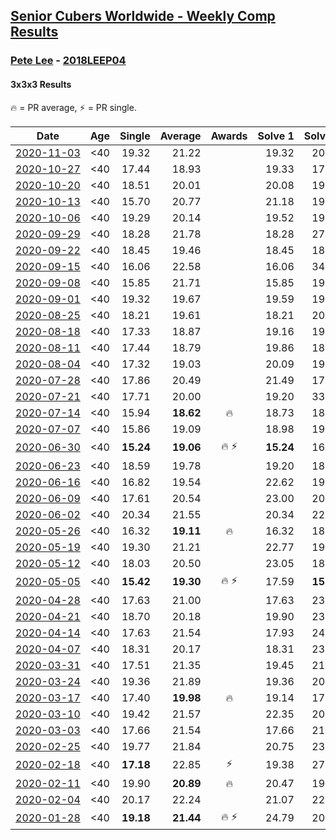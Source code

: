 <style>table {white-space: nowrap;}</style>

## [Senior Cubers Worldwide - Weekly Comp Results](/scw-comp/results/)
### [Pete Lee](README.md) - [2018LEEP04](https://www.worldcubeassociation.org/persons/2018LEEP04?event=333)
#### 3x3x3 Results

<span style="white-space: nowrap;">🔥 = PR average</span>, <span style="white-space: nowrap;">⚡ = PR single</span>.

| Date | Age | Single | Average | Awards | Solve 1 | Solve 2 | Solve 3 | Solve 4 | Solve 5 | Video |
| :--: | :--: | --: | --: | :--: | --: | --: | --: | --: | --: | :-- |
| [2020-11-03](../../results/2020-11-03/333.md) | <40 | 19.32 | 21.22 |  | 19.32 | 20.68 | 22.16 | 20.82 | 29.64 | [Desktop](https://www.facebook.com/events/1239637256416110/permalink/1245925342453968) / [Mobile](https://m.facebook.com/events/1239637256416110?view=permalink&id=1245925342453968) |
| [2020-10-27](../../results/2020-10-27/333.md) | <40 | 17.44 | 18.93 |  | 19.33 | 17.44 | 18.15 | 37.62 | 19.32 | [Desktop](https://www.facebook.com/events/814285582657691/permalink/818314495588133) / [Mobile](https://m.facebook.com/events/814285582657691?view=permalink&id=818314495588133) |
| [2020-10-20](../../results/2020-10-20/333.md) | <40 | 18.51 | 20.01 |  | 20.08 | 19.77 | 20.17 | 21.36 | 18.51 | [Desktop](https://www.facebook.com/events/1017705805364611/permalink/1022050951596763) / [Mobile](https://m.facebook.com/events/1017705805364611?view=permalink&id=1022050951596763) |
| [2020-10-13](../../results/2020-10-13/333.md) | <40 | 15.70 | 20.77 |  | 21.18 | 19.57 | 21.56 | 15.70 | 22.09 | [Desktop](https://www.facebook.com/events/2855876438029747/permalink/2861716984112359) / [Mobile](https://m.facebook.com/events/2855876438029747?view=permalink&id=2861716984112359) |
| [2020-10-06](../../results/2020-10-06/333.md) | <40 | 19.29 | 20.14 |  | 19.52 | 19.68 | 22.80 | 21.22 | 19.29 | [Desktop](https://www.facebook.com/events/2645965315652815/permalink/2650854371830576) / [Mobile](https://m.facebook.com/events/2645965315652815?view=permalink&id=2650854371830576) |
| [2020-09-29](../../results/2020-09-29/333.md) | <40 | 18.28 | 21.78 |  | 18.28 | 27.89 | 24.84 | 19.84 | 20.65 | [Desktop](https://www.facebook.com/events/1202263490156156/permalink/1206860949696410) / [Mobile](https://m.facebook.com/events/1202263490156156?view=permalink&id=1206860949696410) |
| [2020-09-22](../../results/2020-09-22/333.md) | <40 | 18.45 | 19.46 |  | 18.45 | 18.75 | 21.03 | 23.75 | 18.61 | [Desktop](https://www.facebook.com/events/349197636276246/permalink/351936776002332) / [Mobile](https://m.facebook.com/events/349197636276246?view=permalink&id=351936776002332) |
| [2020-09-15](../../results/2020-09-15/333.md) | <40 | 16.06 | 22.58 |  | 16.06 | 34.21 | 16.59 | 59.55 | 16.93 | [Desktop](https://www.facebook.com/events/3404368289613252/permalink/3419394568110624) / [Mobile](https://m.facebook.com/events/3404368289613252?view=permalink&id=3419394568110624) |
| [2020-09-08](../../results/2020-09-08/333.md) | <40 | 15.85 | 21.71 |  | 15.85 | 19.53 | 23.50 | 23.23 | 22.36 | [Desktop](https://www.facebook.com/events/660661614881054/permalink/664510594496156) / [Mobile](https://m.facebook.com/events/660661614881054?view=permalink&id=664510594496156) |
| [2020-09-01](../../results/2020-09-01/333.md) | <40 | 19.32 | 19.67 |  | 19.59 | 19.32 | 20.48 | 19.70 | 19.72 | [Desktop](https://www.facebook.com/events/652945192290048/permalink/657133635204537) / [Mobile](https://m.facebook.com/events/652945192290048?view=permalink&id=657133635204537) |
| [2020-08-25](../../results/2020-08-25/333.md) | <40 | 18.21 | 19.61 |  | 18.21 | 20.91 | 23.84 | 18.33 | 19.60 | [Desktop](https://www.facebook.com/events/2812216602434889/permalink/2816667538656462) / [Mobile](https://m.facebook.com/events/2812216602434889?view=permalink&id=2816667538656462) |
| [2020-08-18](../../results/2020-08-18/333.md) | <40 | 17.33 | 18.87 |  | 19.16 | 19.99 | 17.46 | 17.33 | 36.86 | [Desktop](https://www.facebook.com/events/357518755418063/permalink/361803108322961) / [Mobile](https://m.facebook.com/events/357518755418063?view=permalink&id=361803108322961) |
| [2020-08-11](../../results/2020-08-11/333.md) | <40 | 17.44 | 18.79 |  | 19.86 | 18.58 | 18.82 | 18.97 | 17.44 | [Desktop](https://www.facebook.com/events/338631130511019/permalink/343277740046358) / [Mobile](https://m.facebook.com/events/338631130511019?view=permalink&id=343277740046358) |
| [2020-08-04](../../results/2020-08-04/333.md) | <40 | 17.32 | 19.03 |  | 20.09 | 19.34 | 17.32 | 17.65 | 24.59 | [Desktop](https://www.facebook.com/events/748440219235440/permalink/751536765592452) / [Mobile](https://m.facebook.com/events/748440219235440?view=permalink&id=751536765592452) |
| [2020-07-28](../../results/2020-07-28/333.md) | <40 | 17.86 | 20.49 |  | 21.49 | 17.86 | 18.53 | 30.25 | 21.46 | [Desktop](https://www.facebook.com/events/708566320000803/permalink/712625646261537) / [Mobile](https://m.facebook.com/events/708566320000803?view=permalink&id=712625646261537) |
| [2020-07-21](../../results/2020-07-21/333.md) | <40 | 17.71 | 20.00 |  | 19.20 | 33.95 | 18.90 | 21.90 | 17.71 | [Desktop](https://www.facebook.com/events/1842039515939197/permalink/1846897262120089) / [Mobile](https://m.facebook.com/events/1842039515939197?view=permalink&id=1846897262120089) |
| [2020-07-14](../../results/2020-07-14/333.md) | <40 | 15.94 | **18.62** | 🔥 | 18.73 | 18.72 | 15.94 | 18.40 | 19.17 | [Desktop](https://www.facebook.com/events/1157754364595802/permalink/1159487577755814) / [Mobile](https://m.facebook.com/events/1157754364595802?view=permalink&id=1159487577755814) |
| [2020-07-07](../../results/2020-07-07/333.md) | <40 | 15.86 | 19.09 |  | 18.98 | 19.17 | 29.44 | 15.86 | 19.11 | [Desktop](https://www.facebook.com/events/271667090769235/permalink/274390997163511) / [Mobile](https://m.facebook.com/events/271667090769235?view=permalink&id=274390997163511) |
| [2020-06-30](../../results/2020-06-30/333.md) | <40 | **15.24** | **19.06** | 🔥 ⚡ | **15.24** | 16.11 | 21.36 | 21.85 | 19.72 | [Desktop](https://www.facebook.com/events/679860472562391/permalink/682501332298305) / [Mobile](https://m.facebook.com/events/679860472562391?view=permalink&id=682501332298305) |
| [2020-06-23](../../results/2020-06-23/333.md) | <40 | 18.59 | 19.78 |  | 19.20 | 18.59 | 21.43 | 19.55 | 20.58 | [Desktop](https://www.facebook.com/events/722150235200875/permalink/725678068181425) / [Mobile](https://m.facebook.com/events/722150235200875?view=permalink&id=725678068181425) |
| [2020-06-16](../../results/2020-06-16/333.md) | <40 | 16.82 | 19.54 |  | 22.62 | 19.36 | 20.77 | 18.49 | 16.82 | [Desktop](https://www.facebook.com/events/604103587178706/permalink/607170430205355) / [Mobile](https://m.facebook.com/events/604103587178706?view=permalink&id=607170430205355) |
| [2020-06-09](../../results/2020-06-09/333.md) | <40 | 17.61 | 20.54 |  | 23.00 | 20.49 | 18.14 | 17.61 | 23.31 | [Desktop](https://www.facebook.com/events/903549840109576/permalink/906704453127448) / [Mobile](https://m.facebook.com/events/903549840109576?view=permalink&id=906704453127448) |
| [2020-06-02](../../results/2020-06-02/333.md) | <40 | 20.34 | 21.55 |  | 20.34 | 22.30 | 20.93 | 21.41 | 29.12 | [Desktop](https://www.facebook.com/events/3373950429496747/permalink/3379306865627770) / [Mobile](https://m.facebook.com/events/3373950429496747?view=permalink&id=3379306865627770) |
| [2020-05-26](../../results/2020-05-26/333.md) | <40 | 16.32 | **19.11** | 🔥 | 16.32 | 18.94 | 18.58 | 26.85 | 19.82 | [Desktop](https://www.facebook.com/events/688407551989463/permalink/691224458374439) / [Mobile](https://m.facebook.com/events/688407551989463?view=permalink&id=691224458374439) |
| [2020-05-19](../../results/2020-05-19/333.md) | <40 | 19.30 | 21.21 |  | 22.77 | 19.30 | 21.08 | 19.77 | 23.89 | [Desktop](https://www.facebook.com/events/1880761498725633/permalink/1886832154785234) / [Mobile](https://m.facebook.com/events/1880761498725633?view=permalink&id=1886832154785234) |
| [2020-05-12](../../results/2020-05-12/333.md) | <40 | 18.03 | 20.50 |  | 23.05 | 18.65 | 19.80 | 18.03 | 29.92 | [Desktop](https://www.facebook.com/events/546188069600739/permalink/550265109193035) / [Mobile](https://m.facebook.com/events/546188069600739?view=permalink&id=550265109193035) |
| [2020-05-05](../../results/2020-05-05/333.md) | <40 | **15.42** | **19.30** | 🔥 ⚡ | 17.59 | **15.42** | 22.71 | 21.28 | 19.03 | [Desktop](https://www.facebook.com/events/3313106775587396/permalink/3316053878626019) / [Mobile](https://m.facebook.com/events/3313106775587396?view=permalink&id=3316053878626019) |
| [2020-04-28](../../results/2020-04-28/333.md) | <40 | 17.63 | 21.00 |  | 17.63 | 23.70 | 19.72 | 23.97 | 19.59 | [Desktop](https://www.facebook.com/events/535188653858103/permalink/537623786947923) / [Mobile](https://m.facebook.com/events/535188653858103?view=permalink&id=537623786947923) |
| [2020-04-21](../../results/2020-04-21/333.md) | <40 | 18.70 | 20.18 |  | 19.90 | 23.83 | 20.95 | 19.70 | 18.70 | [Desktop](https://www.facebook.com/events/880278499062375/permalink/884138125343079) / [Mobile](https://m.facebook.com/events/880278499062375?view=permalink&id=884138125343079) |
| [2020-04-14](../../results/2020-04-14/333.md) | <40 | 17.63 | 21.54 |  | 17.93 | 24.02 | 17.63 | 24.59 | 22.66 | [Desktop](https://www.facebook.com/events/982619255468618/permalink/985951818468695) / [Mobile](https://m.facebook.com/events/982619255468618?view=permalink&id=985951818468695) |
| [2020-04-07](../../results/2020-04-07/333.md) | <40 | 18.31 | 20.17 |  | 18.31 | 23.84 | 18.31 | 19.19 | 23.02 | [Desktop](https://www.facebook.com/events/510082903229069/permalink/512223736348319) / [Mobile](https://m.facebook.com/events/510082903229069?view=permalink&id=512223736348319) |
| [2020-03-31](../../results/2020-03-31/333.md) | <40 | 17.51 | 21.35 |  | 19.45 | 21.29 | 24.30 | 23.31 | 17.51 | [Desktop](https://www.facebook.com/events/207898257161923/permalink/210535893564826) / [Mobile](https://m.facebook.com/events/207898257161923?view=permalink&id=210535893564826) |
| [2020-03-24](../../results/2020-03-24/333.md) | <40 | 19.36 | 21.89 |  | 19.36 | 20.76 | 20.57 | 24.77 | 24.35 | [Desktop](https://www.facebook.com/events/524456301543611/permalink/527924257863482) / [Mobile](https://m.facebook.com/events/524456301543611?view=permalink&id=527924257863482) |
| [2020-03-17](../../results/2020-03-17/333.md) | <40 | 17.40 | **19.98** | 🔥 | 19.14 | 17.40 | 29.48 | 22.15 | 18.66 | [Desktop](https://www.facebook.com/events/280686576235146/permalink/283408659296271) / [Mobile](https://m.facebook.com/events/280686576235146?view=permalink&id=283408659296271) |
| [2020-03-10](../../results/2020-03-10/333.md) | <40 | 19.42 | 21.57 |  | 22.35 | 20.10 | 19.42 | 22.26 | 24.79 | [Desktop](https://www.facebook.com/events/164742401163863/permalink/167469494224487) / [Mobile](https://m.facebook.com/events/164742401163863?view=permalink&id=167469494224487) |
| [2020-03-03](../../results/2020-03-03/333.md) | <40 | 17.66 | 21.54 |  | 17.66 | 21.27 | 21.34 | 22.00 | 23.21 | [Desktop](https://www.facebook.com/events/241721610185997/permalink/245031166521708) / [Mobile](https://m.facebook.com/events/241721610185997?view=permalink&id=245031166521708) |
| [2020-02-25](../../results/2020-02-25/333.md) | <40 | 19.77 | 21.84 |  | 20.75 | 23.11 | 22.69 | 22.08 | 19.77 | [Desktop](https://www.facebook.com/events/196320811461109/permalink/198916887868168) / [Mobile](https://m.facebook.com/events/196320811461109?view=permalink&id=198916887868168) |
| [2020-02-18](../../results/2020-02-18/333.md) | <40 | **17.18** | 22.85 | ⚡ | 19.38 | 27.29 | **17.18** | 21.89 | 46.02 | [Desktop](https://www.facebook.com/events/2558750947697073/permalink/2562474693991365) / [Mobile](https://m.facebook.com/events/2558750947697073?view=permalink&id=2562474693991365) |
| [2020-02-11](../../results/2020-02-11/333.md) | <40 | 19.90 | **20.89** | 🔥 | 20.47 | 19.90 | 21.60 | 20.60 | 24.10 | [Desktop](https://www.facebook.com/events/616423959107229/permalink/619925258757099) / [Mobile](https://m.facebook.com/events/616423959107229?view=permalink&id=619925258757099) |
| [2020-02-04](../../results/2020-02-04/333.md) | <40 | 20.17 | 22.24 |  | 21.07 | 22.53 | 30.48 | 23.13 | 20.17 | [Desktop](https://www.facebook.com/pete.lee.9003/videos/2505499226227218) / [Mobile](https://m.facebook.com/pete.lee.9003/videos/2505499226227218) |
| [2020-01-28](../../results/2020-01-28/333.md) | <40 | **19.18** | **21.44** | 🔥 ⚡ | 24.79 | 20.36 | **19.18** | - | - | [Desktop](https://www.facebook.com/pete.lee.9003/videos/2491606100949864) / [Mobile](https://m.facebook.com/pete.lee.9003/videos/2491606100949864) |


<!-- Global site tag (gtag.js) - Google Analytics -->
<script async src="https://www.googletagmanager.com/gtag/js?id=UA-86348435-3"></script>
<script>window.dataLayer = window.dataLayer || []; function gtag() {dataLayer.push(arguments);} gtag('js', new Date()); gtag('config', 'UA-86348435-3');</script>
